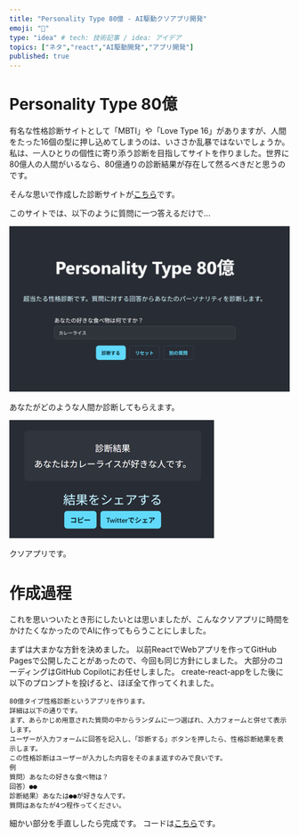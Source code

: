 ```yaml
---
title: "Personality Type 80億 - AI駆動クソアプリ開発"
emoji: "🤖"
type: "idea" # tech: 技術記事 / idea: アイデア
topics: ["ネタ","react","AI駆動開発","アプリ開発"]
published: true
---
```


# Personality Type 80億
有名な性格診断サイトとして「MBTI」や「Love Type 16」がありますが、人間をたった16個の型に押し込めてしまうのは、いささか乱暴ではないでしょうか。私は、一人ひとりの個性に寄り添う診断を目指してサイトを作りました。世界に80億人の人間がいるなら、80億通りの診断結果が存在して然るべきだと思うのです。

そんな思いで作成した診断サイトが[こちら](https://arad166.github.io/personality-type-80oku/)です。

このサイトでは、以下のように質問に一つ答えるだけで...

![](/images/seikaku-type-80oku/image1.png)

あなたがどのような人間か診断してもらえます。

![](/images/seikaku-type-80oku/image2.png)

クソアプリです。

# 作成過程
これを思いついたとき形にしたいとは思いましたが、こんなクソアプリに時間をかけたくなかったのでAIに作ってもらうことにしました。

まずは大まかな方針を決めました。
以前ReactでWebアプリを作ってGitHub Pagesで公開したことがあったので、今回も同じ方針にしました。
大部分のコーディングはGitHub Copilotにお任せしました。
create-react-appをした後に以下のプロンプトを投げると、ほぼ全て作ってくれました。

```:プロンプト
80億タイプ性格診断というアプリを作ります。
詳細は以下の通りです。
まず、あらかじめ用意された質問の中からランダムに一つ選ばれ、入力フォームと併せて表示します。
ユーザーが入力フォームに回答を記入し、「診断する」ボタンを押したら、性格診断結果を表示します。
この性格診断はユーザーが入力した内容をそのまま返すのみで良いです。
例
質問）あなたの好きな食べ物は？
回答）●●
診断結果）あなたは●●が好きな人です。
質問はあなたが4つ程作ってください。
```

細かい部分を手直ししたら完成です。
コードは[こちら](https://github.com/arad166/personality-type-80oku)です。